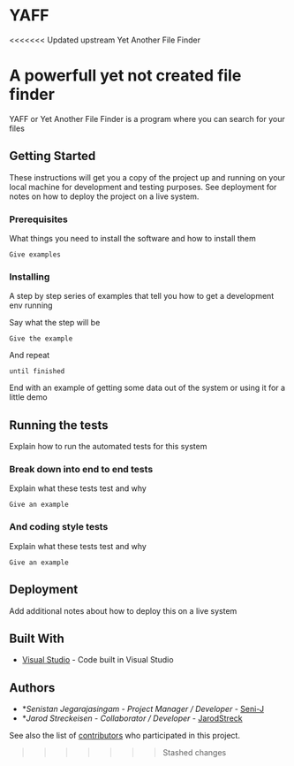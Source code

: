 # YAFF
<<<<<<< Updated upstream
Yet Another File Finder

**A powerfull yet not created file finder**
=======

YAFF or Yet Another File Finder is a program where you can search for your files 

## Getting Started

These instructions will get you a copy of the project up and running on your local machine for development and testing purposes. See deployment for notes on how to deploy the project on a live system.

### Prerequisites

What things you need to install the software and how to install them

```
Give examples
```

### Installing

A step by step series of examples that tell you how to get a development env running

Say what the step will be

```
Give the example
```

And repeat

```
until finished
```

End with an example of getting some data out of the system or using it for a little demo

## Running the tests

Explain how to run the automated tests for this system

### Break down into end to end tests

Explain what these tests test and why

```
Give an example
```

### And coding style tests

Explain what these tests test and why

```
Give an example
```

## Deployment

Add additional notes about how to deploy this on a live system

## Built With

* [Visual Studio](https://www.microsoft.com/fr-ch/store/b/visualstudio) - Code built in Visual Studio


## Authors

* **Senistan Jegarajasingam* - *Project Manager / Developer* - [Seni-J](https://github.com/Seni-J)
* **Jarod Streckeisen* - *Collaborator / Developer* - [JarodStreck](https://github.com/JarodStreck)

See also the list of [contributors](https://github.com/your/project/contributors) who participated in this project.


>>>>>>> Stashed changes

